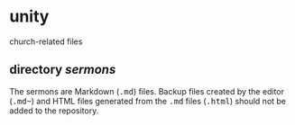 # unity
church-related files

## directory _sermons_

The sermons are Markdown (<kbd>.md</kbd>) files. Backup files created by the editor (<kbd>.md~</kbd>) and HTML files generated from the <kbd>.md</kbd> files (<kbd>.html</kbd>) should not be added to the repository.
